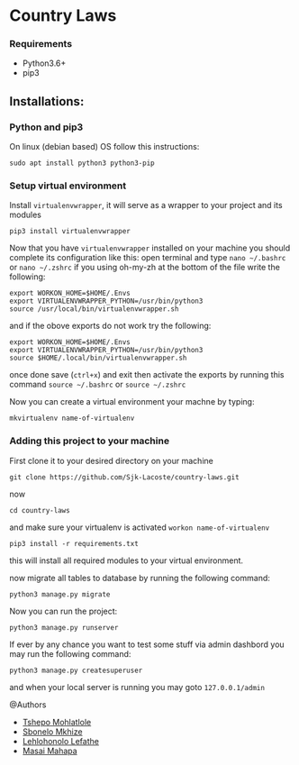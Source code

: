 # Country Laws

### Requirements
- Python3.6+
- pip3

## Installations:
### Python and pip3
On linux (debian based) OS follow this instructions:
```
sudo apt install python3 python3-pip
```

### Setup virtual environment
Install ```virtualenvwrapper```, it will serve as a wrapper to your project and its modules
```
pip3 install virtualenvwrapper
```

Now that you have ```virtualenvwrapper``` installed on your machine you should complete its configuration like this:
open terminal and type ```nano ~/.bashrc``` or ```nano ~/.zshrc``` if you using oh-my-zh
at the bottom of the file write the following:
```
export WORKON_HOME=$HOME/.Envs
export VIRTUALENVWRAPPER_PYTHON=/usr/bin/python3
source /usr/local/bin/virtualenvwrapper.sh
```

and if the obove exports do not work try the following:
```
export WORKON_HOME=$HOME/.Envs
export VIRTUALENVWRAPPER_PYTHON=/usr/bin/python3
source $HOME/.local/bin/virtualenvwrapper.sh
```
once done save (```ctrl+x```) and exit then activate the exports by running this command ```source ~/.bashrc``` or ```source ~/.zshrc```

Now you can create a virtual environment your machne by typing: 

```
mkvirtualenv name-of-virtualenv
```

### Adding this project to your machine
First clone it to your desired directory on your machine
```
git clone https://github.com/Sjk-Lacoste/country-laws.git
```

now 
```
cd country-laws
```
and make sure your virtualenv is activated ```workon name-of-virtualenv```
```
pip3 install -r requirements.txt
```
this will install all required modules to your virtual environment.

now migrate all tables to database by running the following command:
```
python3 manage.py migrate
```

Now you can run the project:
```
python3 manage.py runserver
```

If ever by any chance you want to test some stuff via admin dashbord you may run the following command:
```
python3 manage.py createsuperuser
```
and when your local server is running you may goto ```127.0.0.1/admin```

@Authors
- <a href="http://github.com/Sjk-Lacoste">Tshepo Mohlatlole</a>
- <a href="http://github.com/Sbonelo01">Sbonelo Mkhize</a>
- <a href="http://github.com/nololie">Lehlohonolo Lefathe</a>
- <a href="">Masai Mahapa</a>
